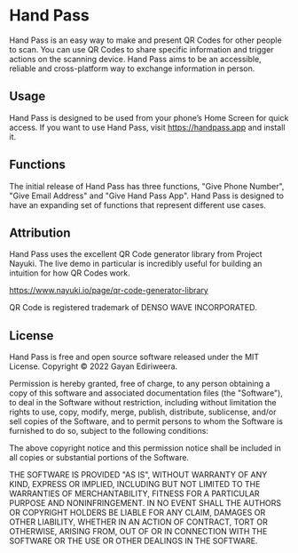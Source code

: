 # Hand Pass

Hand Pass is an easy way to make and present QR Codes for other people to scan. You can use QR Codes to share specific information and trigger actions on the scanning device. Hand Pass aims to be an accessible, reliable and cross-platform way to exchange information in person.

## Usage

Hand Pass is designed to be used from your phone’s Home Screen for quick access. If you want to use Hand Pass, visit https://handpass.app and install it.

## Functions

The initial release of Hand Pass has three functions, "Give Phone Number", "Give Email Address" and "Give Hand Pass App". Hand Pass is designed to have an expanding set of functions that represent different use cases.

## Attribution

Hand Pass uses the excellent QR Code generator library from Project Nayuki. The live demo in particular is incredibly useful for building an intuition for how QR Codes work.

https://www.nayuki.io/page/qr-code-generator-library

QR Code is registered trademark of DENSO WAVE INCORPORATED.

## License

Hand Pass is free and open source software released under the MIT License. Copyright &copy; 2022 Gayan Ediriweera.

Permission is hereby granted, free of charge, to any person obtaining a copy of this software and associated documentation files (the "Software"), to deal in the Software without restriction, including without limitation the rights to use, copy, modify, merge, publish, distribute, sublicense, and/or sell copies of the Software, and to permit persons to whom the Software is furnished to do so, subject to the following conditions:

The above copyright notice and this permission notice shall be included in all copies or substantial portions of the Software.

THE SOFTWARE IS PROVIDED "AS IS", WITHOUT WARRANTY OF ANY KIND, EXPRESS OR IMPLIED, INCLUDING BUT NOT LIMITED TO THE WARRANTIES OF MERCHANTABILITY, FITNESS FOR A PARTICULAR PURPOSE AND NONINFRINGEMENT. IN NO EVENT SHALL THE AUTHORS OR COPYRIGHT HOLDERS BE LIABLE FOR ANY CLAIM, DAMAGES OR OTHER LIABILITY, WHETHER IN AN ACTION OF CONTRACT, TORT OR OTHERWISE, ARISING FROM, OUT OF OR IN CONNECTION WITH THE SOFTWARE OR THE USE OR OTHER DEALINGS IN THE SOFTWARE.

